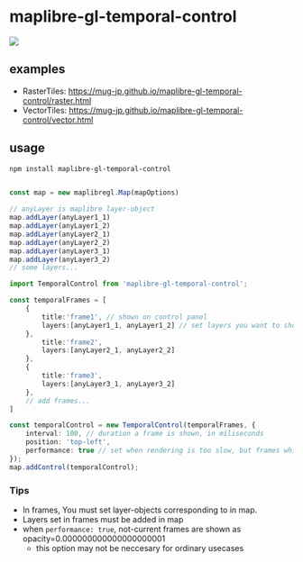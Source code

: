 # maplibre-gl-temporal-control

<img src='./imgs/anime.gif'>

## examples

-   RasterTiles: https://mug-jp.github.io/maplibre-gl-temporal-control/raster.html
-   VectorTiles: https://mug-jp.github.io/maplibre-gl-temporal-control/vector.html

## usage

```sh
npm install maplibre-gl-temporal-control
```

```typescript

const map = new maplibregl.Map(mapOptions)

// anyLayer is maplibre layer-object
map.addLayer(anyLayer1_1)
map.addLayer(anyLayer1_2)
map.addLayer(anyLayer2_1)
map.addLayer(anyLayer2_2)
map.addLayer(anyLayer3_1)
map.addLayer(anyLayer3_2)
// some layers...

import TemporalControl from 'maplibre-gl-temporal-control';

const temporalFrames = [
    {
        title:'frame1', // shown on control panel
        layers:[anyLayer1_1, anyLayer1_2] // set layers you want to show at one frame...
    },
        title:'frame2',
        layers:[anyLayer2_1, anyLayer2_2]
    },
    {
        title:'frame3',
        layers:[anyLayer3_1, anyLayer3_2]
    },
    // add frames...
]

const temporalControl = new TemporalControl(temporalFrames, {
    interval: 100, // duration a frame is shown, in miliseconds
    position: 'top-left',
    performance: true // set when rendering is too slow, but frames which are not current are shown mostly transparent
});
map.addControl(temporalControl);
```

### Tips

-   In frames, You must set layer-objects corresponding to in map.
-   Layers set in frames must be added in map
-   when `performance: true`, not-current frames are shown as opacity=0.000000000000000000001
    -   this option may not be neccesary for ordinary usecases
